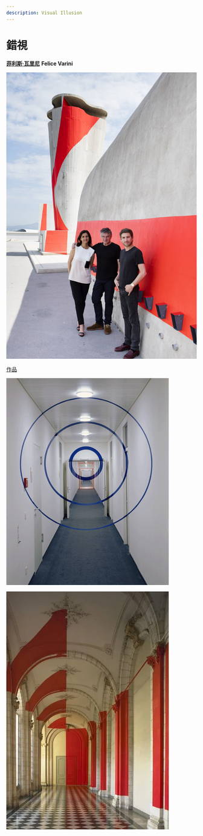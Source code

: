 ```yaml
---
description: Visual Illusion
---
```


# 錯視

[**菲利斯·瓦里尼**](https://www.indetail.com.tw/archives/24020) **Felice Varini**



![&#x83F2;&#x5229;&#x65AF;&#xB7;&#x74E6;&#x91CC;&#x5C3C;](.gitbook/assets/image-1.png)

[作品](https://blog.tiandiren.tw/archives/3222)

![](.gitbook/assets/image%20%289%29.png)

![](.gitbook/assets/image%20%284%29.png)

